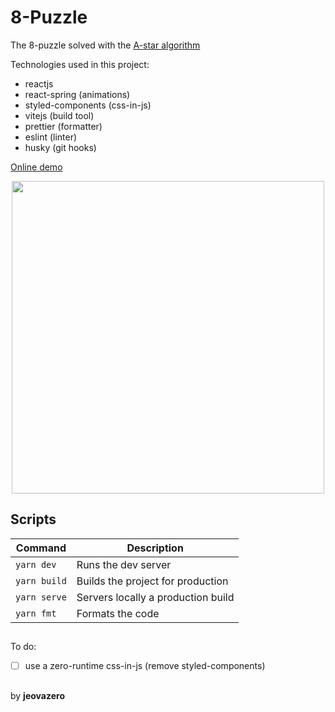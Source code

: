# 8-Puzzle

The 8-puzzle solved with the [A-star algorithm](https://en.wikipedia.org/wiki/A*_search_algorithm)

Technologies used in this project:

- reactjs
- react-spring (animations)
- styled-components (css-in-js)
- vitejs (build tool)
- prettier (formatter)
- eslint (linter)
- husky (git hooks)


<a target="_blank" href="https://8-puzzle-react.jeova.ninja">Online demo</a>

<div align="center">
  <img src="./demo.gif" width="500" />
</div>

## Scripts

| Command      | Description                        |
| --           | --                                 |
| `yarn dev`   | Runs the dev server                |
| `yarn build` | Builds the project for production  |
| `yarn serve` | Servers locally a production build |
| `yarn fmt`   | Formats the code                   |


##

To do:
- [ ] use a zero-runtime css-in-js (remove styled-components)

## 

by <b>jeovazero</b>

